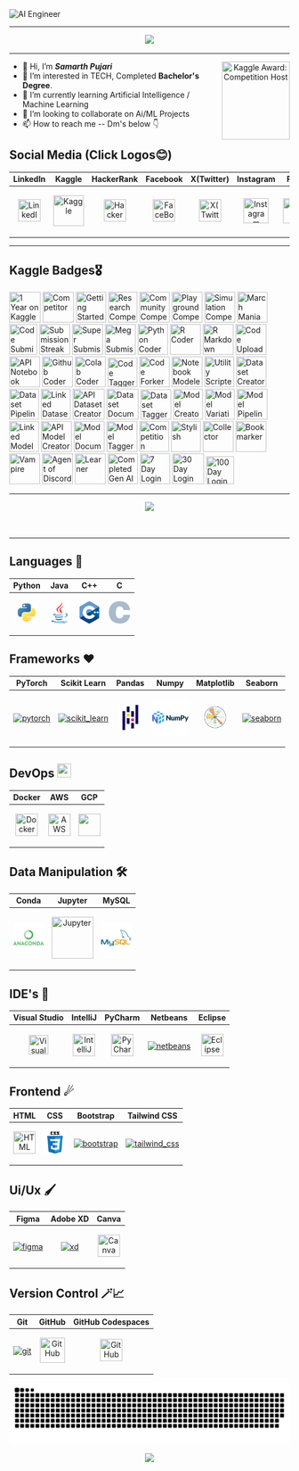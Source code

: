 <img width="1584" height="396" alt="AI Engineer" src="https://github.com/user-attachments/assets/269d3df0-4539-45e2-9c73-6979dae74fe1" />

---

<p align="center"><a href="https://github.com/lucthienphong1120/github-trophies"><img src="https://github-trophies.vercel.app/?username=Samarth4023&theme=algolia&margin-w=19&title=Repositories,Commits,MultiLanguage,LongTimeUser,Followers,NewUser&column=6" /></a></p>

---

<div align="center">
  <a href="https://www.kaggle.com/samarthpujari" target="_blank">
<img src="https://github.com/user-attachments/assets/92bd89c1-9793-4343-ae0c-0d22cbb044c1" align="right" width="122" height="140" title="Kaggle Award: Competition Host">
  </a>
  </div>

- 👋 Hi, I’m ***Samarth Pujari***
- 👀 I’m interested in TECH, Completed **Bachelor's Degree**.
- 🌱 I’m currently learning Artificial Intelligence / Machine Learning 
- 💞️ I’m looking to collaborate on Ai/ML Projects
- 📫 How to reach me -- Dm's below 👇

## Social Media (Click Logos😊)
| LinkedIn | Kaggle | HackerRank | Facebook | X(Twitter) | Instagram | Peerlist |
|----------|--------|------------|----------|------------|-----------|----------|
|<p align="center"><a href="https://www.linkedin.com/in/samarth-pujari-328a1326a" target="_blank"><img src="https://cdn.jsdelivr.net/gh/devicons/devicon@latest/icons/linkedin/linkedin-original.svg" title="LinkedIn" width="40" height="40"/></a><a href="https://www.linkedin.com/in/samarth-pujari-328a1326a" target="_blank"></a></p>|<p align="center"><a href="https://www.kaggle.com/samarthpujari" target="_blank"><img src="https://cdn.jsdelivr.net/gh/devicons/devicon@latest/icons/kaggle/kaggle-original-wordmark.svg" title="Kaggle" width="55" height="55"/></a></p>|<p align="center"><a href="https://www.hackerrank.com/profile/samarth_pujari" target="_blank"><img src="https://github.com/Samarth4023/Samarth4023/assets/128507779/91e0daf2-c9a0-4cd3-b576-e46fa87da804" title="HackerRank" width="40"  height="40" /></a></p>|<p align="center"><a href="https://www.facebook.com/samarth.pujari.33?mibextid=zbwkwl" target="_blank"><img src="https://cdn.jsdelivr.net/gh/devicons/devicon@latest/icons/facebook/facebook-original.svg" title="FaceBook" width="40" height="40"/></a>|<p align="center"><a href="https://twitter.com/Samarth_2001" target="_blank"><img src="https://github.com/Samarth4023/Samarth4023/assets/128507779/101507b3-c84e-4496-8ff5-337f930fd8be" title="X(Twitter)" width="40" height="40"/></a></p>|<p align="center"><a href="https://instagram.com/samarth_599" target="_blank"><img src="https://img.icons8.com/?size=100&id=Xy10Jcu1L2Su&format=png&color=000000" title="Instagram" width="45" height="45" /></a></p>|<p align="center"><a href="https://peerlist.io/samarthpujari" target="_blank"><img src="https://github.com/user-attachments/assets/7da454c5-bfed-4570-90ad-08f9c85a03a6" title="Peerlist" width="65" height="45" /></a></p>|

---

## Kaggle Badges🎖️
<a href="https://www.kaggle.com/samarthpujari" target="_blank"><img src="https://github.com/user-attachments/assets/216a9327-ff74-4a9d-9371-5d7d3b6c033b" title="1 Year on Kaggle" width="56" height="55"/></a>
<a href="https://www.kaggle.com/samarthpujari" target="_blank"><img src="https://github.com/user-attachments/assets/ca8df136-7280-4fd9-aa1e-ba073d0d41e7" title="Competitor" width="56" height="55"/></a>
<a href="https://www.kaggle.com/samarthpujari" target="_blank"><img src="https://github.com/user-attachments/assets/cd521ed5-aab7-47fa-8c8c-e5b9cb6e141e" title="Getting Started Competitor" width="54" height="55"/></a>
<a href="https://www.kaggle.com/samarthpujari" target="_blank"><img src="https://github.com/user-attachments/assets/3430bc24-cfdb-4c19-8cbb-9a0af9430938" title="Research Competitor" width="52" height="55"/></a>
<a href="https://www.kaggle.com/samarthpujari" target="_blank"><img src="https://github.com/user-attachments/assets/949a92aa-9dfd-4274-8265-d12f09b23923" title="Community Competitor" width="54" height="55"/></a>
<a href="https://www.kaggle.com/samarthpujari" target="_blank"><img src="https://github.com/user-attachments/assets/67821204-a4ec-469f-8faa-3f223daa0a21" title="Playground Competitor" width="55" height="55"/></a>
<a href="https://www.kaggle.com/samarthpujari" target="_blank"><img src="https://github.com/user-attachments/assets/b8022cbc-ac64-4e16-aa00-14719c4df4c5" title="Simulation Competitor" width="55" height="55"/></a>
<a href="https://www.kaggle.com/samarthpujari" target="_blank"><img src="https://github.com/user-attachments/assets/ae6adea1-c161-48a0-89e3-aee1da2e47ad" title="March Mania Competitor" width="54" height="55"/></a>
<a href="https://www.kaggle.com/samarthpujari" target="_blank"><img src="https://github.com/user-attachments/assets/f4c2ef98-104a-442a-8b66-1890d01bc776" title="Code Submitter" width="50" height="55"/></a>
<a href="https://www.kaggle.com/samarthpujari" target="_blank"><img src="https://github.com/user-attachments/assets/c0fd9362-5662-4204-a506-505435446fe4" title="Submission Streak" width="55" height="55"/></a>
<a href="https://www.kaggle.com/samarthpujari" target="_blank"><img src="https://github.com/user-attachments/assets/24c73a6f-5212-486a-9768-44518b3615dd" title="Super Submission Streak" width="55" height="55"/></a>
<a href="https://www.kaggle.com/samarthpujari" target="_blank"><img src="https://github.com/user-attachments/assets/41dee00e-d675-4cfd-883b-12644195a914" title="Mega Submission Streak" width="55" height="55"/></a>
<a href="https://www.kaggle.com/samarthpujari" target="_blank"><img src="https://github.com/user-attachments/assets/356f6265-bedc-4899-a0b9-01205c8feeb4" title="Python Coder" width="54" height="55"/></a>
<a href="https://www.kaggle.com/samarthpujari" target="_blank"><img src="https://github.com/user-attachments/assets/d8b05fd1-71f5-4a1f-b6ef-fe6923d8e924" title="R Coder" width="55" height="55"/></a>
<a href="https://www.kaggle.com/samarthpujari" target="_blank"><img src="https://github.com/user-attachments/assets/b90ef0c5-440f-4f85-99b2-431cfe93698a" title="R Markdown Coder" width="55" height="55"/></a>
<a href="https://www.kaggle.com/samarthpujari" target="_blank"><img src="https://github.com/user-attachments/assets/604be16a-94a3-4d3f-a39a-917fd7f885b0" title="Code Uploader" width="55" height="55"/></a>
<a href="https://www.kaggle.com/samarthpujari" target="_blank"><img src="https://github.com/user-attachments/assets/5296e4d2-688b-4886-8dd2-c2b946dafd9c" title="API Notebook Creator" width="55" height="55"/></a>
<a href="https://www.kaggle.com/samarthpujari" target="_blank"><img src="https://github.com/user-attachments/assets/abb24199-0204-4863-a99a-62d33b17136e" title="Github Coder" width="55" height="55"/></a>
<a href="https://www.kaggle.com/samarthpujari" target="_blank"><img src="https://github.com/user-attachments/assets/7e37b94c-9fa9-4baa-bf22-c7befd3b657e" title="Colab Coder" width="55" height="55"/></a>
<a href="https://www.kaggle.com/samarthpujari" target="_blank"><img src="https://github.com/user-attachments/assets/b6dc4d26-6c4a-4bf7-902e-e7794b6ad877" title="Code Tagger" width="53" height="53"/></a>
<a href="https://www.kaggle.com/samarthpujari" target="_blank"><img src="https://github.com/user-attachments/assets/28161b4d-2190-4956-b502-5364c97d7a2c" title="Code Forker" width="54" height="55"/></a>
<a href="https://www.kaggle.com/samarthpujari" target="_blank"><img src="https://github.com/user-attachments/assets/2ed83bc0-ab18-4bcb-9060-319548e64f37" title="Notebook Modeler" width="55" height="55"/></a>
<a href="https://www.kaggle.com/samarthpujari" target="_blank"><img src="https://github.com/user-attachments/assets/02e09bfa-9c95-410b-bc1c-3bf83ea5bded" title="Utility Scripter" width="53" height="55"/></a>
<a href="https://www.kaggle.com/samarthpujari" target="_blank"><img src="https://github.com/user-attachments/assets/8d506c94-76f4-4733-86b8-4c28248c2fc9" title="Dataset Creator" width="54" height="55"/></a>
<a href="https://www.kaggle.com/samarthpujari" target="_blank"><img src="https://github.com/user-attachments/assets/be93723d-5213-49b1-b06b-4f1871f7bb2a" title="Dataset Pipeline Creator" width="53" height="55"/></a>
<a href="https://www.kaggle.com/samarthpujari" target="_blank"><img src="https://github.com/user-attachments/assets/4a0ad06e-c9f0-4e1f-8060-96b86947758a" title="Linked Dataset Creator" width="53" height="55"/></a>
<a href="https://www.kaggle.com/samarthpujari" target="_blank"><img src="https://github.com/user-attachments/assets/77530d35-f266-4c83-8d82-0a78698e85a1" title="API Dataset Creator" width="57" height="55"/></a>
<a href="https://www.kaggle.com/samarthpujari" target="_blank"><img src="https://github.com/user-attachments/assets/093498fa-e547-4e99-9b63-4c108a55f3c9" title="Dataset Documenter" width="57" height="55"/></a>
<a href="https://www.kaggle.com/samarthpujari" target="_blank"><img src="https://github.com/user-attachments/assets/5362f321-df69-4863-94f3-4ed2be5cfdcc" title="Dataset Tagger" width="55" height="54"/></a>
<a href="https://www.kaggle.com/samarthpujari" target="_blank"><img src="https://github.com/user-attachments/assets/2f1f2c11-c8cf-450d-9325-b89357d34da5" title="Model Creator" width="53" height="55"/></a>
<a href="https://www.kaggle.com/samarthpujari" target="_blank"><img src="https://github.com/user-attachments/assets/e8e52047-0a93-4b65-b85f-3549e5ff9507" title="Model Variation Creator" width="53" height="55"/></a>
<a href="https://www.kaggle.com/samarthpujari" target="_blank"><img src="https://github.com/user-attachments/assets/f1026f7f-dff6-48c7-921f-b327287b7837" title="Model Pipeline Creator" width="55" height="55"/></a>
<a href="https://www.kaggle.com/samarthpujari" target="_blank"><img src="https://github.com/user-attachments/assets/7d646b4e-a1ff-401a-9532-23d4a7f39120" title="Linked Model Creator" width="53" height="55"/></a>
<a href="https://www.kaggle.com/samarthpujari" target="_blank"><img src="https://github.com/user-attachments/assets/19907aa7-9bcb-42da-b970-5f0f9f584d7e" title="API Model Creator" width="55" height="55"/></a>
<a href="https://www.kaggle.com/samarthpujari" target="_blank"><img src="https://github.com/user-attachments/assets/118beb6f-1bce-427c-bf14-17402ad70615" title="Model Documenter" width="55" height="55"/></a>
<a href="https://www.kaggle.com/samarthpujari" target="_blank"><img src="https://github.com/user-attachments/assets/64a08b61-9ec8-484d-b885-f93caf0106bf" title="Model Tagger" width="55" height="55"/></a>
<a href="https://www.kaggle.com/samarthpujari" target="_blank"><img src="https://github.com/user-attachments/assets/3b2d9ffa-7c10-401e-8987-0cb7dbb098c6" title="Competition Modeler" width="53" height="55"/></a>
<a href="https://www.kaggle.com/samarthpujari" target="_blank"><img src="https://github.com/user-attachments/assets/566496bf-801e-4919-ab62-6e69770d7569" title="Stylish" width="53" height="55"/></a>
<a href="https://www.kaggle.com/samarthpujari" target="_blank"><img src="https://github.com/user-attachments/assets/00365d44-cc86-4555-b3f6-7add8b378990" title="Collector" width="55" height="55"/></a>
<a href="https://www.kaggle.com/samarthpujari" target="_blank"><img src="https://github.com/user-attachments/assets/485ff7a8-77da-4225-95f2-0de5707c2564" title="Bookmarker" width="55" height="55"/></a>
<a href="https://www.kaggle.com/samarthpujari" target="_blank"><img src="https://github.com/user-attachments/assets/bde58999-0cc2-4dd3-ab16-8720a8730862" title="Vampire" width="55" height="55"/></a>
<a href="https://www.kaggle.com/samarthpujari" target="_blank"><img src="https://github.com/user-attachments/assets/77c3fafa-c905-4b77-93ff-7566ec01efd3" title="Agent of Discord" width="55" height="55"/></a>
<a href="https://www.kaggle.com/samarthpujari" target="_blank"><img src="https://github.com/user-attachments/assets/a22e9d4e-9d3e-4a9a-a905-947ea5362724" title="Learner" width="55" height="55"/></a>
<a href="https://www.kaggle.com/samarthpujari" target="_blank"><img src="https://github.com/user-attachments/assets/e27ee245-cbaa-4664-ae05-0e135aed67d5" title="Completed Gen AI Intensive" width="54" height="55"/></a>
<a href="https://www.kaggle.com/samarthpujari" target="_blank"><img src="https://github.com/user-attachments/assets/cdb3691a-942b-4c49-8fd2-1ce9d0fd6044" title="7 Day Login Streak" width="54" height="55"/></a>
<a href="https://www.kaggle.com/samarthpujari" target="_blank"><img src="https://github.com/user-attachments/assets/007f0147-ce17-4d08-abd1-2da60410e84b" title="30 Day Login Streak" width="57" height="55"/></a>
<a href="https://www.kaggle.com/samarthpujari" target="_blank"><img src="https://github.com/user-attachments/assets/6fde96c5-010b-4cbd-a0e1-f9b18c1c13c4" title="100 Day Login Streak" width="50" height="50"/></a>

---

<p align="center">
  <a href="https://github.com/anuraghazra/convoychat">
  <img height=200 src="https://github-readme-stats.vercel.app/api/top-langs/?username=Samarth4023&layout=compact&langs_count=8&card_width=321&theme=radical" />
</a>
</p>
 
<div id="header" align="center">
  <img src="https://komarev.com/ghpvc/?username=Samarth4023&style=for-the-badge&color=blue" alt=""/>
</div>

---

## Languages 💪
| Python | Java | C++ | C |
|--------|------|-----|---|
|<p align="center"><a href="https://www.python.org" target="_blank" rel="noreferrer"> <img src="https://raw.githubusercontent.com/devicons/devicon/master/icons/python/python-original.svg" alt="python" title="Python" width="40" height="40"/> </a></p>|<p align="center"><a href="https://www.java.com" target="_blank" rel="noreferrer"> <img src="https://raw.githubusercontent.com/devicons/devicon/master/icons/java/java-original.svg" alt="java" title="Java" width="40" height="40"/> </a></p>|<p align="center"><a href="https://www.w3schools.com/cpp/" target="_blank" rel="noreferrer"> <img src="https://raw.githubusercontent.com/devicons/devicon/master/icons/cplusplus/cplusplus-original.svg" alt="cplusplus" title="C++" width="40" height="40"/> </a></p>|<p align="center"><a href="https://www.cprogramming.com/" target="_blank" rel="noreferrer"> <img src="https://raw.githubusercontent.com/devicons/devicon/master/icons/c/c-original.svg" alt="c" title="C" width="40" height="40"/> </a></p>|

## Frameworks ❤️
| PyTorch | Scikit Learn | Pandas | Numpy | Matplotlib | Seaborn |
|---------|--------------|--------|-------|------------|---------|
|<p align="center"><a href="https://pytorch.org/" target="_blank" rel="noreferrer"> <img src="https://www.vectorlogo.zone/logos/pytorch/pytorch-icon.svg" alt="pytorch" title="PyTorch" width="45" height="45"/> </a></p>|<p align="center"><a href="https://scikit-learn.org/" target="_blank" rel="noreferrer"> <img src="https://upload.wikimedia.org/wikipedia/commons/0/05/Scikit_learn_logo_small.svg" alt="scikit_learn" title="Scikit Learn" width="45" height="45"/> </a></p>|<p align="center"><a href="https://pandas.pydata.org/" target="_blank" rel="noreferrer"> <img src="https://raw.githubusercontent.com/devicons/devicon/2ae2a900d2f041da66e950e4d48052658d850630/icons/pandas/pandas-original.svg" alt="pandas" title="Pandas" width="45" height="45"/> </a></p>|<p align="center"><img src="https://github.com/devicons/devicon/blob/master/icons/numpy/numpy-original-wordmark.svg" title="Numpy" alt="Numpy" title="Numpy" width="65" height="65"/></p>|<p align="center"><img src="https://github.com/devicons/devicon/blob/master/icons/matplotlib/matplotlib-original.svg" alt="mpl" title="Matplotlib" width="40" height="40"/></p>|<p align="center"><a href="https://seaborn.pydata.org/" target="_blank" rel="noreferrer"> <img src="https://seaborn.pydata.org/_images/logo-mark-lightbg.svg" alt="seaborn" title="Seaborn" width="45" height="45"/> </a></p>|
          

## DevOps <img src="https://img.icons8.com/?size=100&id=CLa3T2WlbrOP&format=png&color=000000" width="25" height="25"/>
| Docker | AWS | GCP |
|--------|-----|-----|
|<p align="center"><a href="https://www.docker.com/" target="_blank" rel="noreferrer"><img src="https://github.com/Samarth4023/Samarth4023/assets/128507779/b026eb6d-5ef9-41e5-9180-e1a7b701a989" title="Docker" width="40" height="40" /></a></p>|<p align="center"><a href="https://aws.amazon.com" target="_blank" rel="noreferrer"> <img src="https://github.com/Samarth4023/Samarth4023/assets/128507779/f8ecd46a-0526-4d7b-8713-d84533178bc4" title="AWS" width="40" height="40"/> </a></p>|<p align="center"><a href="https://cloud.google.com" target="_blank" rel="noreferrer"> <img src="https://cdn.jsdelivr.net/gh/devicons/devicon@latest/icons/googlecloud/googlecloud-original.svg" width="40" height="40" /></a></p>|

## Data Manipulation 🛠️
| Conda | Jupyter | MySQL | 
|-------|---------|-------|
|<p align="center"><img src="https://github.com/devicons/devicon/blob/master/icons/anaconda/anaconda-original-wordmark.svg" title="Anaconda" alt="Conda" width="55" height="55"/></p>|<p align="center"><img src="https://github.com/Samarth4023/Samarth4023/assets/128507779/075f93ad-18ac-4aad-8f2c-c8136a71038b" title="Jupyter" width="75" height="75"/></p>|<p align="center"><img src="https://github.com/devicons/devicon/blob/master/icons/mysql/mysql-original-wordmark.svg" title="MySQL" alt="MySQL" width="55" height="55"/></p>|

## IDE's 📝
| Visual Studio | IntelliJ | PyCharm | Netbeans | Eclipse |
|---------------|----------|---------|----------|---------|
|<p align="center"><img src="https://cdn.jsdelivr.net/gh/devicons/devicon@latest/icons/vscode/vscode-original.svg" title="Visual Studio" width="35" height="35"/></p>|<p align="center"><img src="https://cdn.jsdelivr.net/gh/devicons/devicon@latest/icons/intellij/intellij-original.svg" title="IntelliJ" width="40" height="40" /></p>|<p align="center"><img src="https://cdn.jsdelivr.net/gh/devicons/devicon@latest/icons/pycharm/pycharm-original.svg" title="PyCharm" width="40" height="40" /></p>|<p align="center"><a href="https://netbeans.apache.org/front/main/index.html" target="_blank" rel="noreferrer"> <img src="https://img.icons8.com/?size=100&id=4djt356tq8UO&format=png&color=000000" alt="netbeans" title="NetBeans" width="40" height="40"/> </a></p>|<p align="center"><img src="https://cdn.jsdelivr.net/gh/devicons/devicon@latest/icons/eclipse/eclipse-original.svg" title="Eclipse" width="40" height="40" /></p>|

## Frontend ☄
| HTML | CSS | Bootstrap | Tailwind CSS |
|------|-----|----------|---------------|
|<p align="center"><a href="https://www.w3.org/html/" target="_blank" rel="noreferrer"> <img src="https://github.com/Samarth4023/Samarth4023/assets/128507779/0d5287ed-0bad-4174-9afa-0e361546610c" title="HTML" width="40" height="40"/> </a></p>|<p align="center"><a href="https://www.w3schools.com/css/" target="_blank" rel="noreferrer"> <img src="https://raw.githubusercontent.com/devicons/devicon/master/icons/css3/css3-original-wordmark.svg" alt="css3" title="CSS" width="40" height="40"/> </a></p>|<p align="center"><a href="https://getbootstrap.com/" target="_blank" rel="noreferrer"> <img src="https://img.icons8.com/?size=100&id=EzPCiQUqWWEa&format=png&color=000000" alt="bootstrap" title="Bootstrap" width="40" height="40"/> </a></p>|<p align="center"><a href="https://tailwindcss.com/" target="_blank" rel="noreferrer"> <img src="https://img.icons8.com/?size=100&id=4PiNHtUJVbLs&format=png&color=000000" alt="tailwind_css" title="Tailwind CSS" width="40" height="40"/> </a></p>|

## Ui/Ux 🖌️
| Figma | Adobe XD | Canva |
|-------|----------|-------|
|<p align="center"><a href="https://www.figma.com/" target="_blank" rel="noreferrer"> <img src="https://www.vectorlogo.zone/logos/figma/figma-icon.svg" alt="figma" title="Figma" width="40" height="40"/> </a></p>|<p align="center"><a href="https://www.adobe.com/products/xd.html" target="_blank" rel="noreferrer"> <img src="https://img.icons8.com/?size=100&id=4VVL78edhbW9&format=png&color=000000" alt="xd" title="Adobe XD" width="40" height="40"/></a></p>|<p align="center"><img src="https://cdn.jsdelivr.net/gh/devicons/devicon@latest/icons/canva/canva-original.svg" title="Canva" width="40" height="40"/></p>|

## Version Control 🪄📈
| Git | GitHub | GitHub Codespaces |
|-----|--------|-------------------|
|<p align="center"><a href="https://git-scm.com/" target="_blank" rel="noreferrer"> <img src="https://www.vectorlogo.zone/logos/git-scm/git-scm-icon.svg" alt="git" title="Git" width="40" height="40"/> </a></p>|<p align="center"><img src="https://github.com/Samarth4023/Samarth4023/assets/128507779/40e41efe-dfec-4e80-a207-a8f26550c63a" title="GitHub" width="45" height="45" /></p>|<p align="center"><img src="https://github.com/Samarth4023/Samarth4023/assets/128507779/9a81e1b1-bb4b-44a3-b5d8-ab5c23948425" title="GitHub Codespaces" width="40" height="40" /></p>|

<picture>
  <source media="(prefers-color-scheme: dark)" srcset="https://raw.githubusercontent.com/platane/platane/output/github-contribution-grid-snake-dark.svg">
  <source media="(prefers-color-scheme: light)" srcset="https://raw.githubusercontent.com/platane/platane/output/github-contribution-grid-snake.svg">
  <img alt="github contribution grid snake animation" src="https://raw.githubusercontent.com/platane/platane/output/github-contribution-grid-snake.svg">
</picture>

<p align="center">
     <img src="https://capsule-render.vercel.app/api?type=waving&color=gradient&height=100&section=footer"/>
</p>
